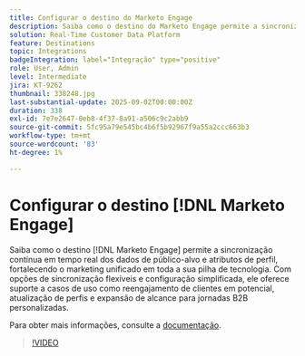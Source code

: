 ```yaml
---
title: Configurar o destino do Marketo Engage
description: Saiba como o destino do Marketo Engage permite a sincronização contínua em tempo real dos dados do público-alvo e dos atributos do perfil, fortalecendo o marketing unificado em toda a sua pilha de tecnologia.
solution: Real-Time Customer Data Platform
feature: Destinations
topic: Integrations
badgeIntegration: label="Integração" type="positive"
role: User, Admin
level: Intermediate
jira: KT-9262
thumbnail: 338248.jpg
last-substantial-update: 2025-09-02T00:00:00Z
duration: 338
exl-id: 7e7e2647-0eb8-4f37-8a91-a506c9c2abb9
source-git-commit: 5fc95a79e545bc4b6f5b92967f9a55a2ccc663b3
workflow-type: tm+mt
source-wordcount: '83'
ht-degree: 1%

---
```


# Configurar o destino [!DNL Marketo Engage]

Saiba como o destino [!DNL Marketo Engage] permite a sincronização contínua em tempo real dos dados de público-alvo e atributos de perfil, fortalecendo o marketing unificado em toda a sua pilha de tecnologia. Com opções de sincronização flexíveis e configuração simplificada, ele oferece suporte a casos de uso como reengajamento de clientes em potencial, atualização de perfis e expansão de alcance para jornadas B2B personalizadas.

Para obter mais informações, consulte a [documentação](https://experienceleague.adobe.com/pt-br/docs/experience-platform/destinations/catalog/adobe/marketo-engage-connection).

>[!VIDEO](https://video.tv.adobe.com/v/3440163?learn=on&enablevpops&captions=por_br)

